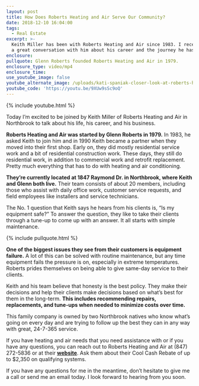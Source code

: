 ```yaml
---
layout: post
title: How Does Roberts Heating and Air Serve Our Community?
date: 2018-12-10 16:04:00
tags:
  - Real Estate
excerpt: >-
  Keith Miller has been with Roberts Heating and Air since 1983. I recently had
  a great conversation with him about his career and the journey he has taken.
enclosure:
pullquote: Glenn Roberts founded Roberts Heating and Air in 1979.
enclosure_type: video/mp4
enclosure_time:
use_youtube_image: false
youtube_alternate_image: /uploads/kati-spaniak-closer-look-at-roberts-heating-and-air-youtube.jpg
youtube_code: 'https://youtu.be/9XUw9sSc9oQ'
---
```


{% include youtube.html %}

Today I’m excited to be joined by Keith Miller of Roberts Heating and Air in Northbrook to talk about his life, his career, and his business. 

**Roberts Heating and Air was started by Glenn Roberts in 1979.** In 1983, he asked Keith to join him and in 1990 Keith became a partner when they moved into their first shop. Early on, they did mostly residential service work and a bit of residential construction work. These days, they still do residential work, in addition to commercial work and retrofit replacement. Pretty much everything that has to do with heating and air conditioning. 

**They’re currently located at 1847 Raymond Dr. in Northbrook, where Keith and Glenn both live.** Their team consists of about 20 members, including those who assist with daily office work, customer service requests, and field employees like installers and service technicians.

The No. 1 question that Keith says he hears from his clients is, “Is my equipment safe?” To answer the question, they like to take their clients through a tune-up to come up with an answer. It all starts with simple maintenance.

{% include pullquote.html %}

**One of the biggest issues they see from their customers is equipment failure.** A lot of this can be solved with routine maintenance, but any time equipment fails the pressure is on, especially in extreme temperatures. Roberts prides themselves on being able to give same-day service to their clients.

Keith and his team believe that honesty is the best policy. They make their decisions and help their clients make decisions based on what’s best for them in the long-term. **This includes recommending repairs, replacements, and tune-ups when needed to minimize costs over time.**

This family company is owned by two Northbrook natives who know what’s going on every day and are trying to follow up the best they can in any way with great, 24-7-365 service.

If you have heating and air needs that you need assistance with or if you have any questions, you can reach out to Roberts Heating and Air at (847) 272-5836 or at their <u><strong><a target="_blank" href="https://robertsheating.com/">website</a></strong></u>. Ask them about their Cool Cash Rebate of up to $2,350 on qualifying systems.

If you have any questions for me in the meantime, don’t hesitate to give me a call or send me an email today. I look forward to hearing from you soon.